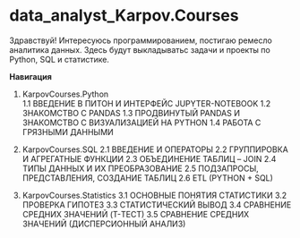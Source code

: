 # data_analyst_Karpov.Courses

Здравствуй!
Интересуюсь программированием, постигаю ремесло аналитика данных. Здесь будут выкладыватьс задачи и проекты по Python, SQL и статистике.

**Навигация**  

1. KarpovCourses.Python  
  1.1 ВВЕДЕНИЕ В ПИТОН И ИНТЕРФЕЙС JUPYTER-NOTEBOOK 
  1.2 ЗНАКОМСТВО С PANDAS
  1.3 ПРОДВИНУТЫЙ PANDAS И ЗНАКОМСТВО С ВИЗУАЛИЗАЦИЕЙ НА PYTHON
  1.4 РАБОТА С ГРЯЗНЫМИ ДАННЫМИ

2. KarpovCourses.SQL
  2.1 ВВЕДЕНИЕ И ОПЕРАТОРЫ
  2.2 ГРУППИРОВКА И АГРЕГАТНЫЕ ФУНКЦИИ
  2.3 ОБЪЕДИНЕНИЕ ТАБЛИЦ – JOIN
  2.4 ТИПЫ ДАННЫХ И ИХ ПРЕОБРАЗОВАНИЕ
  2.5 ПОДЗАПРОСЫ, ПРЕДСТАВЛЕНИЯ, СОЗДАНИЕ ТАБЛИЦ
  2.6 ETL (PYTHON + SQL)

3. KarpovCourses.Statistics
  3.1 ОСНОВНЫЕ ПОНЯТИЯ СТАТИСТИКИ
  3.2 ПРОВЕРКА ГИПОТЕЗ
  3.3 СТАТИСТИЧЕСКИЙ ВЫВОД
  3.4 СРАВНЕНИЕ СРЕДНИХ ЗНАЧЕНИЙ (T-ТЕСТ)
  3.5 СРАВНЕНИЕ СРЕДНИХ ЗНАЧЕНИЙ (ДИСПЕРСИОННЫЙ АНАЛИЗ)

